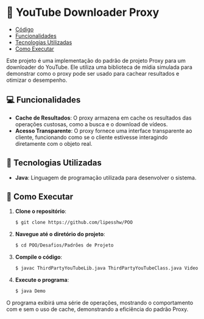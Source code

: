 # 🎥 YouTube Downloader Proxy

- [Código]([https://github.com/seu_usuario/seu_repositorio](https://github.com/lipesshw/POO/tree/main/Desafios/Padr%C3%B5es%20de%20Projeto/padroesdeprojeto))
- [Funcionalidades](#-funcionalidades)
- [Tecnologias Utilizadas](#-tecnologias-utilizadas)
- [Como Executar](#-como-executar)

Este projeto é uma implementação do padrão de projeto Proxy para um downloader do YouTube. Ele utiliza uma biblioteca de mídia simulada para demonstrar como o proxy pode ser usado para cachear resultados e otimizar o desempenho.

## 💻 Funcionalidades

- **Cache de Resultados**: O proxy armazena em cache os resultados das operações custosas, como a busca e o download de vídeos.
- **Acesso Transparente**: O proxy fornece uma interface transparente ao cliente, funcionando como se o cliente estivesse interagindo diretamente com o objeto real.

## 🚀 Tecnologias Utilizadas

- **Java**: Linguagem de programação utilizada para desenvolver o sistema.

## 📖 Como Executar

1. **Clone o repositório**:
    ```bash
    $ git clone https://github.com/lipesshw/POO
    ```
2. **Navegue até o diretório do projeto**:
    ```bash
    $ cd POO/Desafios/Padrões de Projeto
    ```
3. **Compile o código**:
    ```bash
    $ javac ThirdPartyYouTubeLib.java ThirdPartyYouTubeClass.java Video.java CachedYouTubeClass.java YouTubeDownloader.java Demo.java
    ```
4. **Execute o programa**:
    ```bash
    $ java Demo
    ```

O programa exibirá uma série de operações, mostrando o comportamento com e sem o uso de cache, demonstrando a eficiência do padrão Proxy.
